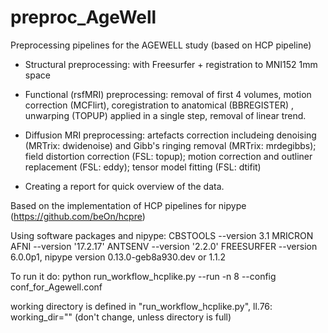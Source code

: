 # preproc_AgeWell

Preprocessing pipelines for the AGEWELL study (based on HCP pipeline)

+ Structural preprocessing: with Freesurfer + registration to MNI152 1mm space

+ Functional (rsfMRI) preprocessing: removal of first 4 volumes, motion correction (MCFlirt), coregistration to anatomical (BBREGISTER)
, unwarping (TOPUP) applied in a single step, removal of linear trend.

+ Diffusion MRI preprocessing: artefacts correction includeing denoising (MRTrix: dwidenoise) and Gibb's ringing removal (MRTrix: mrdegibbs); field distortion correction (FSL: topup); motion correction and outliner replacement (FSL: eddy); tensor model fitting (FSL: dtifit)

+ Creating a report for quick overview of the data.

Based on the implementation of HCP pipelines for nipype (https://github.com/beOn/hcpre)

Using software packages and nipype:
CBSTOOLS --version 3.1 MRICRON AFNI --version '17.2.17' ANTSENV --version '2.2.0' FREESURFER --version 6.0.0p1, nipype version 0.13.0-geb8a930.dev or 1.1.2

To run it do:
python run_workflow_hcplike.py --run -n 8 --config conf_for_Agewell.conf 

working directory is defined in "run_workflow_hcplike.py", ll.76: working_dir="" (don't change, unless directory is full)



